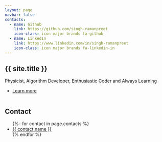 ```yaml
---
layout: page
navbar: false
contacts:
  - name: Github
    link: https://github.com/singh-ramanpreet
    icon-class: icon major brands fa-github
  - name: LinkedIn
    link: https://www.linkedin.com/in/singh-ramanpreet
    icon-class: icon major brands fa-linkedin-in
---
```


<section id="intro" class="wrapper style2 fullscreen fade-up">
  <div class="inner">
    <div class="row gtr-uniform">
      <div class="col-6">
        <h1>{{ site.title }}</h1>
        <p>Physicist, Algorithm Developer, Enthusiastic Coder and Always Learning</p>
          <ul class="actions">
            <li><a href="#one" class="button scrolly">Learn more</a></li>
          </ul>
      </div>
      <div class="col-6"><span class="image fit"><img src="{{ '/images/profile.jpg' | relative_url }}" alt="" /></span></div>
    </div>
  </div>
</section>

<section id="contact" class="wrapper style1 fade-up">
  <div class="inner">
    <h2>Contact</h2>
    <section>
      <ul class="icons">
        {%- for contact in page.contacts %}
        <li><a href="{{ contact.link }}" class="{{ contact.icon-class }}"><span class="label">{{ contact.name }}</span></a></li>{% endfor %}
      </ul>
    </section>
  </div>
</section>